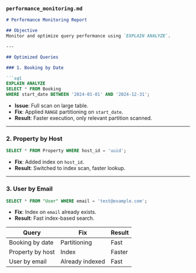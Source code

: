 ### `performance_monitoring.md`

````markdown
# Performance Monitoring Report

## Objective
Monitor and optimize query performance using `EXPLAIN ANALYZE`.

---

## Optimized Queries

### 1. Booking by Date

```sql
EXPLAIN ANALYZE
SELECT * FROM Booking
WHERE start_date BETWEEN '2024-01-01' AND '2024-12-31';
````

* **Issue**: Full scan on large table.
* **Fix**: Applied `RANGE` partitioning on `start_date`.
* **Result**: Faster execution, only relevant partition scanned.

---

### 2. Property by Host

```sql
SELECT * FROM Property WHERE host_id = 'uuid';
```

* **Fix**: Added index on `host_id`.
* **Result**: Switched to index scan, faster lookup.

---

### 3. User by Email

```sql
SELECT * FROM "User" WHERE email = 'test@example.com';
```

* **Fix**: Index on `email` already exists.
* **Result**: Fast index-based search.


| Query            | Fix             | Result |
| ---------------- | --------------- | ------ |
| Booking by date  | Partitioning    | Fast   |
| Property by host | Index           | Faster |
| User by email    | Already indexed | Fast   |
